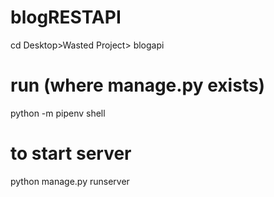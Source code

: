 # blogRESTAPI
cd Desktop>Wasted Project> blogapi
# run (where manage.py exists)
python -m pipenv shell
# to start server
python manage.py runserver